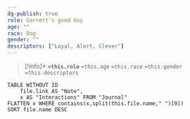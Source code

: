 ```yaml
---
dg-publish: true
role: Garrett's good boy
age: ""
race: Dog
gender: "" 
descriptors: ["Loyal, Alert, Clever"]
---
```


> [!info]+
> **`=this.role`**
> `=this.age` `=this.race` `=this.gender`
> `=this.descriptors` 


```dataview
TABLE WITHOUT ID
	file.link AS "Note", 
	x AS "Interactions" FROM "Journal"
FLATTEN x WHERE contains(x,split(this.file.name," ")[0])
SORT file.name DESC
```
